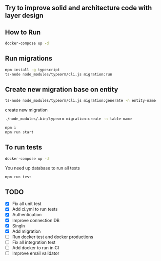 ## Try to improve solid and architecture code with layer design

## How to Run

```bash
docker-compose up -d
```

## Run migrations

```bash
npm install -g typescript
ts-node node_modules/typeorm/cli.js migration:run
```

## Create new migration base on entity

```bash
ts-node node_modules/typeorm/cli.js migration:generate -n entity-name
```

create new migration

```bash
./node_modules/.bin/typeorm migration:create -n table-name
```

```bash
npm i
npm run start
```

## To run tests

```bash
docker-compose up -d
```

You need up database to run all tests

```bash
npm run test
```

## TODO

- [x] Fix all unit test
- [x] Add ci.yml to run tests
- [x] Authentication
- [x] Improve connection DB
- [x] SingIn
- [x] Add migration
- [ ] Run docker test and docker productions
- [ ] Fix all integration test
- [ ] Add docker to run in CI
- [ ] Improve email validator
